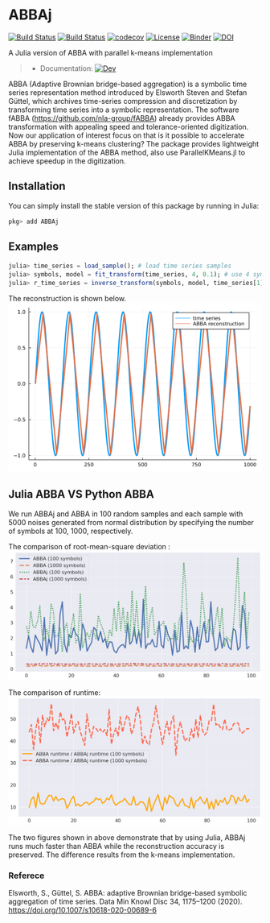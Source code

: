 # ABBAj

[![Build Status](https://app.travis-ci.com/nla-group/ABBAj.jl.svg?branch=master)](https://app.travis-ci.com/github/nla-group/ABBAj.jl)
[![Build Status](https://github.com/nla-group/ABBAj.jl/actions/workflows/ci.yml/badge.svg)](https://github.com/nla-group/ABBAj.jl/actions)
[![codecov](https://codecov.io/gh/nla-group/ABBAj.jl/branch/master/graph/badge.svg?token=19A3126WBX)](https://codecov.io/gh/nla-group/ABBAj.jl)
[![License](https://img.shields.io/badge/License-BSD%203--Clause-blue.svg)](https://opensource.org/licenses/BSD-3-Clause)
[![Binder](https://mybinder.org/badge_logo.svg)](https://mybinder.org/v2/gh/nla-group/jlABBA/HEAD)
[![DOI](https://zenodo.org/badge/DOI/10.5281/zenodo.6286546.svg)](https://doi.org/10.5281/zenodo.6286546)

A Julia version of ABBA with parallel k-means implementation 
> + Documentation: [![Dev](https://img.shields.io/badge/docs-latest-blue.svg)](https://nla-group.github.io/ABBAj.jl/dev/)

ABBA (Adaptive Brownian bridge-based aggregation) is a symbolic time series representation method introduced by Elsworth Steven and Stefan Güttel, which archives time-series compression and discretization by transforming time series into a symbolic representation. The software fABBA (https://github.com/nla-group/fABBA) already provides ABBA transformation with appealing speed and tolerance-oriented digitization. Now our application of interest focus on that is it possible to accelerate ABBA by preserving k-means clustering? The package provides lightweight Julia implementation of the ABBA method, also use ParallelKMeans.jl to achieve speedup in the digitization. 

## Installation
You can simply install the stable version of this package by running in Julia:

```julia
pkg> add ABBAj
```


## Examples

```julia
julia> time_series = load_sample(); # load time series samples 
julia> symbols, model = fit_transform(time_series, 4, 0.1); # use 4 symbols with compressed tolerance of 0.1
julia> r_time_series = inverse_transform(symbols, model, time_series[1]); # inverse transform time series
```

The reconstruction is shown below.
![Reconstruction](docs/src/demo.png)

## Julia ABBA VS Python ABBA
We run ABBAj and ABBA in 100 random samples and each sample with 5000 noises generated from normal distribution by specifying the number of symbols at 100, 1000, respectively. 

The comparison of root-mean-square deviation :
![RMSE](docs/src/MSE.png)

The comparison of runtime:
![Runtime](docs/src/RUNTIME.png)

The two figures shown in above demonstrate that by using Julia, ABBAj runs much faster than ABBA while the reconstruction accuracy is preserved. The difference results from the k-means implementation.




### Referece
Elsworth, S., Güttel, S. ABBA: adaptive Brownian bridge-based symbolic aggregation of time series. Data Min Knowl Disc 34, 1175–1200 (2020). https://doi.org/10.1007/s10618-020-00689-6
